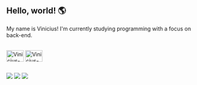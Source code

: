 ## Hello, world! 🌎
My name is Vinicius! I'm currently studying programming with a focus on back-end.

<div style="display: inline_block"><br>
  <img align="center" alt="Vinicius-Js" height="30" width="45" src="https://cdn.jsdelivr.net/gh/devicons/devicon@latest/icons/javascript/javascript-original.svg">
  <img align="center" alt="Vinicius-Node" height="30" width="45" src="https://cdn.jsdelivr.net/gh/devicons/devicon@latest/icons/nodejs/nodejs-original.svg"> 
</div>
  
  ##
 
<div> 
  <a href="https://www.instagram.com/ovinizeraa" target="_blank"><img src="https://img.shields.io/badge/-Instagram-%23E4405F?style=for-the-badge&logo=instagram&logoColor=white" target="_blank"></a>
  <a href="https://www.linkedin.com/in/viniciussilvam/" target="_blank"><img src="https://img.shields.io/badge/-LinkedIn-%230077B5?style=for-the-badge&logo=linkedin&logoColor=white" target="_blank"></a>
  <a href="https://discord.com/users/vnxstv" target="_blank"><img src="https://img.shields.io/badge/Discord-7289DA?style=for-the-badge&logo=discord&logoColor=white" target="_blank"></a> 
</div>
